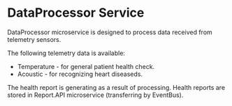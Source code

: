 # DataProcessor Service

DataProcessor microservice is designed to process data received from telemetry sensors.

The following telemetry data is available:

- Temperature - for general patient health check.
- Acoustic - for recognizing heart diseaseds.

The health report is generating as a result of processing. Health reports are stored in Report.API microservice (transferring by EventBus).